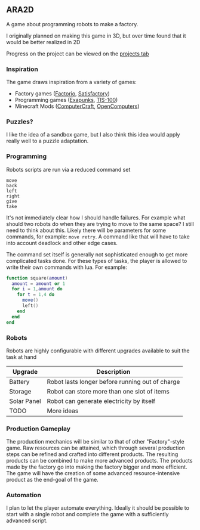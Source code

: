 ## ARA2D
A game about programming robots to make a factory.

I originally planned on making this game in 3D, but over time found that it would be better realized in 2D

Progress on the project can be viewed on the [projects tab](https://github.com/SpencasaurusRex/ARA2D/projects)

### Inspiration
The game draws inspiration from a variety of games:
+ Factory games ([Factorio](https://www.factorio.com/), [Satisfactory](https://www.satisfactorygame.com/))
+ Programming games ([Exapunks](http://www.zachtronics.com/exapunks/), [TIS-100](http://www.zachtronics.com/tis-100/))
+ Minecraft Mods ([ComputerCraft](http://www.computercraft.info/), [OpenComputers](https://github.com/MightyPirates/OpenComputers))

### Puzzles?
I like the idea of a sandbox game, but I also think this idea would apply really well to a puzzle adaptation.

### Programming
Robots scripts are run via a reduced command set
```
move
back
left
right
give
take
```
It's not immediately clear how I should handle failures. For example what should two robots do when they are trying to move to the same space? I still need to think about this. Likely there will be parameters for some commands, for example: `move retry`. A command like that will have to take into account deadlock and other edge cases.

The command set itself is generally not sophisticated enough to get more complicated tasks done. For these types of tasks, the player is allowed to write their own commands with lua.
For example:
```lua
function square(amount)
  amount = amount or 1
  for i = 1,amount do
    for t = 1,4 do
      move()
      left()
    end
  end
end
```

### Robots
Robots are highly configurable with different upgrades available to suit the task at hand

| Upgrade     | Description                                    |
|-------------|------------------------------------------------|
| Battery     | Robot lasts longer before running out of charge|
| Storage     | Robot can store more than one slot of items    |
| Solar Panel | Robot can generate electricity by itself       |
| TODO        | More ideas                                     |

### Production Gameplay
The production mechanics will be similar to that of other "Factory"-style game. Raw resources can be attained, which through several production steps can be refined and crafted into different products. The resulting products can be combined to make more advanced products. The products made by the factory go into making the factory bigger and more efficient. The game will have the creation of some advanced resource-intensive product as the end-goal of the game.

### Automation
I plan to let the player automate everything. Ideally it should be possible to start with a single robot and complete the game with a sufficiently advanced script.
